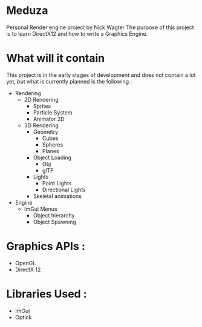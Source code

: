 # Meduza
Personal Render engine project by Nick Wagter
The purpose of this project is to learn DirectX12 and how to write a Graphics Engine.

# What will it contain
This project is in the early stages of development and does not contain a lot yet,
but what is currently planned is the following :

- Rendering
  - 2D Rendering
    - Sprites
    - Particle System
    - Animator 2D
  - 3D Rendering
    - Geometry
      - Cubes
      - Spheres
      - Planes
    - Object Loading
      - Obj
      - glTF
    - Lights
      - Point Lights
      - Directional Lights
    - Skeletal animations
- Engine
  - ImGui Menus
    - Object hierarchy
    - Object Spawning

# Graphics APIs :
- OpenGL
- DirectX 12

# Libraries Used :
- ImGui
- Optick
